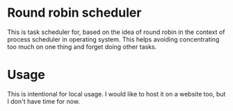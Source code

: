 # Round robin scheduler

This is task scheduler for, based on the idea of round robin in the
context of process scheduler in operating system. This helps avoiding
concentrating too much on one thing and forget doing other tasks.

# Usage

This is intentional for local usage. I would like to host it on a website
too, but I don't have time for now.